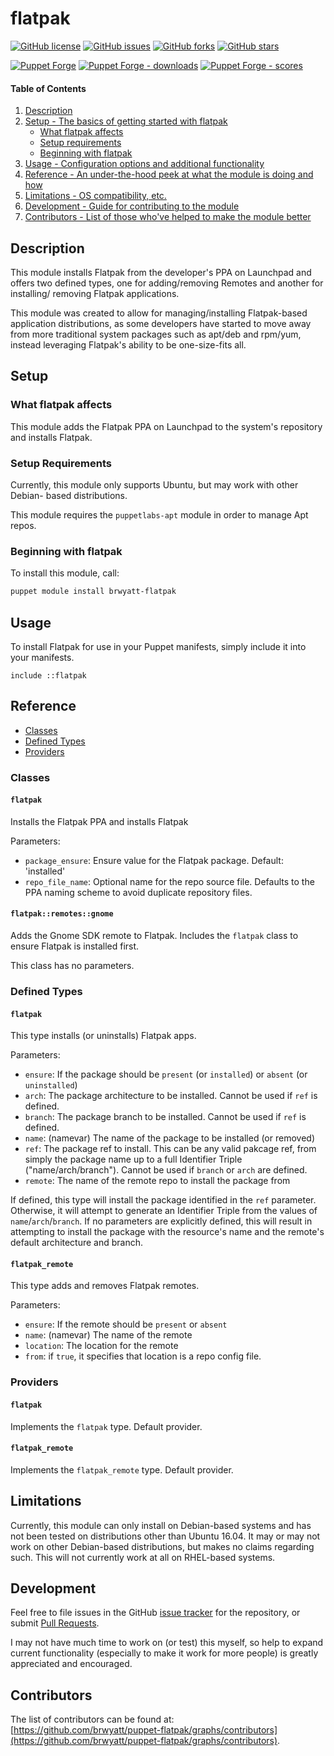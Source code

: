 # flatpak

[![GitHub license](https://img.shields.io/badge/license-GPL-blue.svg)](https://raw.githubusercontent.com/brwyatt/puppet-flatpak/master/LICENSE)
[![GitHub issues](https://img.shields.io/github/issues/brwyatt/puppet-flatpak.svg)](https://github.com/brwyatt/puppet-flatpak/issues)
[![GitHub forks](https://img.shields.io/github/forks/brwyatt/puppet-flatpak.svg)](https://github.com/brwyatt/puppet-flatpak/network)
[![GitHub stars](https://img.shields.io/github/stars/brwyatt/puppet-flatpak.svg)](https://github.com/brwyatt/puppet-flatpak/stargazers)

[![Puppet Forge](https://img.shields.io/puppetforge/v/brwyatt/flatpak.svg)](https://forge.puppetlabs.com/brwyatt/flatpak)
[![Puppet Forge - downloads](https://img.shields.io/puppetforge/dt/brwyatt/flatpak.svg)](https://forge.puppetlabs.com/brwyatt/flatpak)
[![Puppet Forge - scores](https://img.shields.io/puppetforge/f/brwyatt/flatpak.svg)](https://forge.puppetlabs.com/brwyatt/flatpak)

#### Table of Contents

1. [Description](#description)
1. [Setup - The basics of getting started with flatpak](#setup)
    * [What flatpak affects](#what-flatpak-affects)
    * [Setup requirements](#setup-requirements)
    * [Beginning with flatpak](#beginning-with-flatpak)
1. [Usage - Configuration options and additional functionality](#usage)
1. [Reference - An under-the-hood peek at what the module is doing and how](#reference)
1. [Limitations - OS compatibility, etc.](#limitations)
1. [Development - Guide for contributing to the module](#development)
1. [Contributors - List of those who've helped to make the module better](#contributors)

## Description

This module installs Flatpak from the developer's PPA on Launchpad and offers
two defined types, one for adding/removing Remotes and another for installing/
removing Flatpak applications.

This module was created to allow for managing/installing Flatpak-based
application distributions, as some developers have started to move away from
more traditional system packages such as apt/deb and rpm/yum, instead leveraging
Flatpak's ability to be one-size-fits all.

## Setup

### What flatpak affects

This module adds the Flatpak PPA on Launchpad to the system's repository and
installs Flatpak.

### Setup Requirements

Currently, this module only supports Ubuntu, but may work with other Debian-
based distributions.

This module requires the `puppetlabs-apt` module in order to manage Apt repos.

### Beginning with flatpak

To install this module, call:

```bash
puppet module install brwyatt-flatpak
```

## Usage

To install Flatpak for use in your Puppet manifests, simply include it into
your manifests.

```puppet
include ::flatpak
```

## Reference

* [Classes](#classes)
* [Defined Types](#defined-types)
* [Providers](#providers)

### Classes

#### `flatpak`

Installs the Flatpak PPA and installs Flatpak

Parameters:
* `package_ensure`: Ensure value for the Flatpak package. Default: 'installed'
* `repo_file_name`: Optional name for the repo source file. Defaults to the PPA
  naming scheme to avoid duplicate repository files.

#### `flatpak::remotes::gnome`

Adds the Gnome SDK remote to Flatpak. Includes the `flatpak` class to ensure
Flatpak is installed first.

This class has no parameters.

### Defined Types

#### `flatpak`

This type installs (or uninstalls) Flatpak apps.

Parameters:
* `ensure`: If the package should be `present` (or `installed`) or `absent` (or
  `uninstalled`)
* `arch`: The package architecture to be installed. Cannot be used if `ref` is
  defined.
* `branch`: The package branch to be installed. Cannot be used if `ref` is
  defined.
* `name`: (namevar) The name of the package to be installed (or removed)
* `ref`: The package ref to install. This can be any valid pakcage ref, from
  simply the package name up to a full Identifier Triple ("name/arch/branch").
  Cannot be used if `branch` or `arch` are defined.
* `remote`: The name of the remote repo to install the package from

If defined, this type will install the package identified in the `ref`
parameter. Otherwise, it will attempt to generate an Identifier Triple from
the values of `name`/`arch`/`branch`. If no parameters are explicitly defined,
this will result in attempting to install the package with the resource's name
and the remote's default architecture and branch.

#### `flatpak_remote`

This type adds and removes Flatpak remotes.

Parameters:
* `ensure`: If the remote should be `present` or `absent`
* `name`: (namevar) The name of the remote
* `location`: The location for the remote
* `from`: if `true`, it specifies that location is a repo config file.

### Providers

#### `flatpak`

Implements the `flatpak` type. Default provider.

#### `flatpak_remote`

Implements the `flatpak_remote` type. Default provider.

## Limitations

Currently, this module can only install on Debian-based systems and has not been
tested on distributions other than Ubuntu 16.04. It may or may not work on other
Debian-based distributions, but makes no claims regarding such. This will not
currently work at all on RHEL-based systems.

## Development

Feel free to file issues in the GitHub [issue tracker](https://github.com/brwyatt/puppet-flatpak/issues) for the repository, or
submit [Pull Requests](https://github.com/brwyatt/puppet-flatpak/pulls).

I may not have much time to work on (or test) this myself, so help to expand
current functionality (especially to make it work for more people) is greatly
appreciated and encouraged.

## Contributors

The list of contributors can be found at: [https://github.com/brwyatt/puppet-flatpak/graphs/contributors](https://github.com/brwyatt/puppet-flatpak/graphs/contributors).
